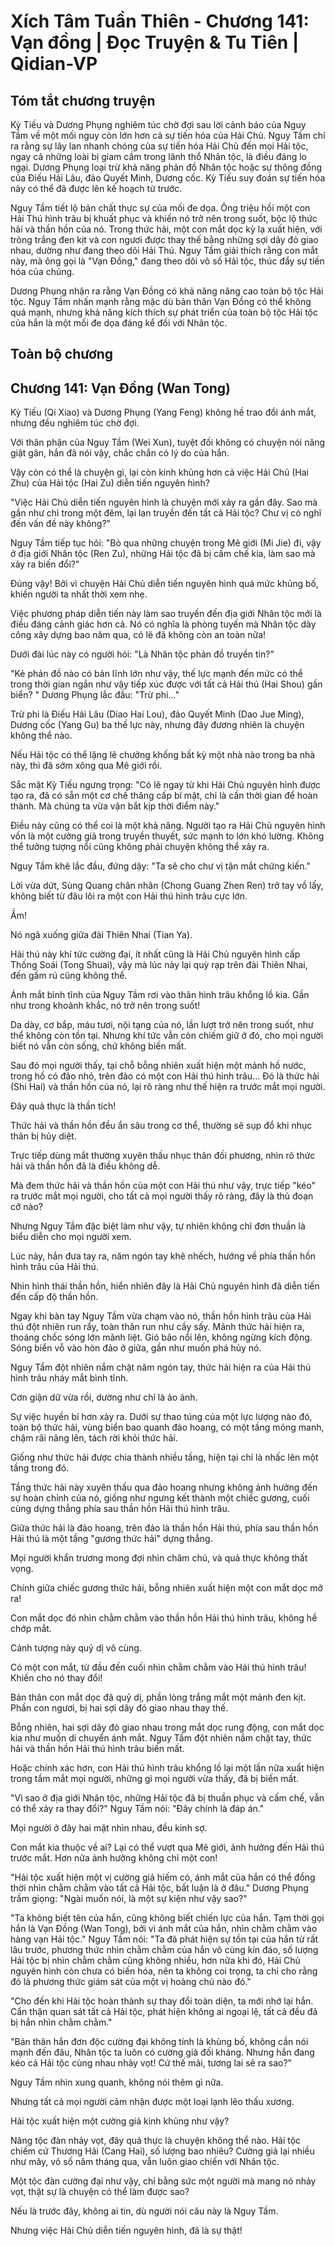# Xích Tâm Tuần Thiên - Chương 141: Vạn đồng | Đọc Truyện & Tu Tiên | Qidian-VP



## Tóm tắt chương truyện

Kỳ Tiếu và Dương Phụng nghiêm túc chờ đợi sau lời cảnh báo của Nguy Tầm về một mối nguy còn lớn hơn cả sự tiến hóa của Hải Chủ. Nguy Tầm chỉ ra rằng sự lây lan nhanh chóng của sự tiến hóa Hải Chủ đến mọi Hải tộc, ngay cả những loài bị giam cầm trong lãnh thổ Nhân tộc, là điều đáng lo ngại. Dương Phụng loại trừ khả năng phản đồ Nhân tộc hoặc sự thông đồng của Điếu Hải Lâu, đảo Quyết Minh, Dương cốc. Kỳ Tiếu suy đoán sự tiến hóa này có thể đã được lên kế hoạch từ trước.

Nguy Tầm tiết lộ bản chất thực sự của mối đe dọa. Ông triệu hồi một con Hải Thú hình trâu bị khuất phục và khiến nó trở nên trong suốt, bộc lộ thức hải và thần hồn của nó. Trong thức hải, một con mắt dọc kỳ lạ xuất hiện, với tròng trắng đen kịt và con ngươi được thay thế bằng những sợi dây đỏ giao nhau, dường như đang theo dõi Hải Thú. Nguy Tầm giải thích rằng con mắt này, mà ông gọi là "Vạn Đồng," đang theo dõi vô số Hải tộc, thúc đẩy sự tiến hóa của chúng.

Dương Phụng nhận ra rằng Vạn Đồng có khả năng nâng cao toàn bộ tộc Hải tộc. Nguy Tầm nhấn mạnh rằng mặc dù bản thân Vạn Đồng có thể không quá mạnh, nhưng khả năng kích thích sự phát triển của toàn bộ tộc Hải tộc của hắn là một mối đe dọa đáng kể đối với Nhân tộc.


## Toàn bộ chương

## Chương 141: Vạn Đồng (Wan Tong)

Kỳ Tiếu (Qi Xiao) và Dương Phụng (Yang Feng) không hề trao đổi ánh mắt, nhưng đều nghiêm túc chờ đợi.

Với thân phận của Nguy Tầm (Wei Xun), tuyệt đối không có chuyện nói năng giật gân, hắn đã nói vậy, chắc chắn có lý do của hắn.

Vậy còn có thể là chuyện gì, lại còn kinh khủng hơn cả việc Hải Chủ (Hai Zhu) của Hải tộc (Hai Zu) diễn tiến nguyên hình?

"Việc Hải Chủ diễn tiến nguyên hình là chuyện mới xảy ra gần đây. Sao mà gần như chỉ trong một đêm, lại lan truyền đến tất cả Hải tộc? Chư vị có nghĩ đến vấn đề này không?"

Nguy Tầm tiếp tục hỏi: "Bỏ qua những chuyện trong Mê giới (Mi Jie) đi, vậy ở địa giới Nhân tộc (Ren Zu), những Hải tộc đã bị cấm chế kia, làm sao mà xảy ra biến đổi?"

Đúng vậy! Bởi vì chuyện Hải Chủ diễn tiến nguyên hình quá mức khủng bố, khiến người ta nhất thời xem nhẹ.

Việc phương pháp diễn tiến này làm sao truyền đến địa giới Nhân tộc mới là điều đáng cảnh giác hơn cả. Nó có nghĩa là phòng tuyến mà Nhân tộc dày công xây dựng bao năm qua, có lẽ đã không còn an toàn nữa!

Dưới đài lúc này có người hỏi: "Là Nhân tộc phản đồ truyền tin?"

"Kẻ phản đồ nào có bản lĩnh lớn như vậy, thế lực mạnh đến mức có thể trong thời gian ngắn như vậy tiếp xúc được với tất cả Hải thú (Hai Shou) gần biển? " Dương Phụng lắc đầu: "Trừ phi..."

Trừ phi là Điếu Hải Lâu (Diao Hai Lou), đảo Quyết Minh (Dao Jue Ming), Dương cốc (Yang Gu) ba thế lực này, nhưng đây đương nhiên là chuyện không thể nào.

Nếu Hải tộc có thể lặng lẽ chưởng khống bất kỳ một nhà nào trong ba nhà này, thì đã sớm xông qua Mê giới rồi.

Sắc mặt Kỳ Tiếu ngưng trọng: "Có lẽ ngay từ khi Hải Chủ nguyên hình được tạo ra, đã có sẵn một cơ chế thăng cấp bí mật, chỉ là cần thời gian để hoàn thành. Mà chúng ta vừa vặn bắt kịp thời điểm này."

Điều này cũng có thể coi là một khả năng. Người tạo ra Hải Chủ nguyên hình vốn là một cường giả trong truyền thuyết, sức mạnh to lớn khó lường. Không thể tưởng tượng nổi cũng không phải chuyện không thể xảy ra.

Nguy Tầm khẽ lắc đầu, đứng dậy: "Ta sẽ cho chư vị tận mắt chứng kiến."

Lời vừa dứt, Sùng Quang chân nhân (Chong Guang Zhen Ren) trở tay vồ lấy, không biết từ đâu lôi ra một con Hải thú hình trâu cực lớn.

Ầm!

Nó ngã xuống giữa đài Thiên Nhai (Tian Ya).

Hải thú này khí tức cường đại, ít nhất cũng là Hải Chủ nguyên hình cấp Thống Soái (Tong Shuai), vậy mà lúc này lại quỳ rạp trên đài Thiên Nhai, đến gầm rú cũng không thể.

Ánh mắt bình tĩnh của Nguy Tầm rơi vào thân hình trâu khổng lồ kia. Gần như trong khoảnh khắc, nó trở nên trong suốt!

Da dày, cơ bắp, máu tươi, nội tạng của nó, lần lượt trở nên trong suốt, như thể không còn tồn tại. Nhưng khí tức vẫn còn chiếm giữ ở đó, cho mọi người biết nó vẫn còn sống, chứ không biến mất.

Sau đó mọi người thấy, tại chỗ bỗng nhiên xuất hiện một mảnh hồ nước, trong hồ có đảo nhỏ, trên đảo có một con Hải thú hình trâu... Đó là thức hải (Shi Hai) và thần hồn của nó, lại rõ ràng như thế hiện ra trước mắt mọi người.

Đây quả thực là thần tích!

Thức hải và thần hồn đều ẩn sâu trong cơ thể, thường sẽ sụp đổ khi nhục thân bị hủy diệt.

Trực tiếp dùng mắt thường xuyên thấu nhục thân đối phương, nhìn rõ thức hải và thần hồn đã là điều không dễ.

Mà đem thức hải và thần hồn của một con Hải thú như vậy, trực tiếp "kéo" ra trước mắt mọi người, cho tất cả mọi người thấy rõ ràng, đây là thủ đoạn cỡ nào?

Nhưng Nguy Tầm đặc biệt làm như vậy, tự nhiên không chỉ đơn thuần là biểu diễn cho mọi người xem.

Lúc này, hắn đưa tay ra, năm ngón tay khẽ nhếch, hướng về phía thần hồn hình trâu của Hải thú.

Nhìn hình thái thần hồn, hiển nhiên đây là Hải Chủ nguyên hình đã diễn tiến đến cấp độ thần hồn.

Ngay khi bàn tay Nguy Tầm vừa chạm vào nó, thần hồn hình trâu của Hải thú đột nhiên run rẩy, toàn thân run như cầy sấy. Mảnh thức hải hiện ra, thoáng chốc sóng lớn mãnh liệt. Gió bão nổi lên, không ngừng kích động. Sóng biển vỗ vào hòn đảo ở giữa, gần như muốn phá hủy nó.

Nguy Tầm đột nhiên nắm chặt năm ngón tay, thức hải hiện ra của Hải thú hình trâu nháy mắt bình tĩnh.

Cơn giận dữ vừa rồi, dường như chỉ là ảo ảnh.

Sự việc huyền bí hơn xảy ra. Dưới sự thao túng của một lực lượng nào đó, toàn bộ thức hải, vùng biển bao quanh đảo hoang, có một tầng mỏng manh, chậm rãi nâng lên, tách rời khỏi thức hải.

Giống như thức hải được chia thành nhiều tầng, hiện tại chỉ là nhấc lên một tầng trong đó.

Tầng thức hải này xuyên thấu qua đảo hoang nhưng không ảnh hưởng đến sự hoàn chỉnh của nó, giống như ngưng kết thành một chiếc gương, cuối cùng dựng thẳng phía sau thần hồn Hải thú hình trâu.

Giữa thức hải là đảo hoang, trên đảo là thần hồn Hải thú, phía sau thần hồn Hải thú là một tầng "gương thức hải" dựng thẳng.

Mọi người khẩn trương mong đợi nhìn chăm chú, và quả thực không thất vọng.

Chính giữa chiếc gương thức hải, bỗng nhiên xuất hiện một con mắt dọc mở ra!

Con mắt dọc đó nhìn chằm chằm vào thần hồn Hải thú hình trâu, không hề chớp mắt.

Cảnh tượng này quỷ dị vô cùng.

Có một con mắt, từ đầu đến cuối nhìn chằm chằm vào Hải thú hình trâu! Khiến cho nó thay đổi!

Bản thân con mắt dọc đã quỷ dị, phần lòng trắng mắt một mảnh đen kịt. Phần con ngươi, bị hai sợi dây đỏ giao nhau thay thế.

Bỗng nhiên, hai sợi dây đỏ giao nhau trong mắt dọc rung động, con mắt dọc kia như muốn di chuyển ánh mắt. Nguy Tầm đột nhiên nắm chặt tay, thức hải và thần hồn Hải thú hình trâu biến mất.

Hoặc chính xác hơn, con Hải thú hình trâu khổng lồ lại một lần nữa xuất hiện trong tầm mắt mọi người, những gì mọi người vừa thấy, đã bị biến mất.

"Vì sao ở địa giới Nhân tộc, những Hải tộc đã bị thuần phục và cấm chế, vẫn có thể xảy ra thay đổi?" Nguy Tầm nói: "Đây chính là đáp án."

Mọi người ở đây hai mặt nhìn nhau, đều kinh sợ.

Con mắt kia thuộc về ai? Lại có thể vượt qua Mê giới, ảnh hưởng đến Hải thú trước mắt. Hơn nữa ảnh hưởng không chỉ một con!

"Hải tộc xuất hiện một vị cường giả hiếm có, ánh mắt của hắn có thể đồng thời nhìn chằm chằm vào tất cả Hải tộc, bất luận là ở đâu." Dương Phụng trầm giọng: "Ngài muốn nói, là một sự kiện như vậy sao?"

"Ta không biết tên của hắn, cũng không biết chiến lực của hắn. Tạm thời gọi hắn là Vạn Đồng (Wan Tong), bởi vì ánh mắt của hắn, nhìn chằm chằm vào hàng vạn Hải tộc." Nguy Tầm nói: "Ta đã phát hiện sự tồn tại của hắn từ rất lâu trước, phương thức nhìn chằm chằm của hắn vô cùng kín đáo, số lượng Hải tộc bị nhìn chằm chằm cũng không nhiều, hơn nữa khi đó, Hải Chủ nguyên hình còn chưa có biến hóa, nên ta không coi trọng, ta chỉ cho rằng đó là phương thức giám sát của một vị hoàng chủ nào đó."

"Cho đến khi Hải tộc hoàn thành sự thay đổi toàn diện, ta mới nhớ lại hắn. Cẩn thận quan sát tất cả Hải tộc, phát hiện không ai ngoại lệ, tất cả đều đã bị hắn nhìn chằm chằm."

"Bản thân hắn đơn độc cường đại không tính là khủng bố, không cần nói mạnh đến đâu, Nhân tộc ta luôn có cường giả đối kháng. Nhưng hắn đang kéo cả Hải tộc cùng nhau nhảy vọt! Cứ thế mãi, tương lai sẽ ra sao?"

Nguy Tầm nhìn xung quanh, không nói thêm gì nữa.

Nhưng tất cả mọi người cảm nhận được một loại lạnh lẽo thấu xương.

Hải tộc xuất hiện một cường giả kinh khủng như vậy?

Nâng tộc đàn nhảy vọt, đây quả thực là chuyện không thể nào. Hải tộc chiếm cứ Thương Hải (Cang Hai), số lượng bao nhiêu? Cường giả lại nhiều như mây, vô số năm tháng qua, vẫn luôn giao chiến với Nhân tộc.

Một tộc đàn cường đại như vậy, chỉ bằng sức một người mà mang nó nhảy vọt, thật sự là chuyện có thể làm được sao?

Nếu là trước đây, không ai tin, dù người nói câu này là Nguy Tầm.

Nhưng việc Hải Chủ diễn tiến nguyên hình, đã là sự thật!